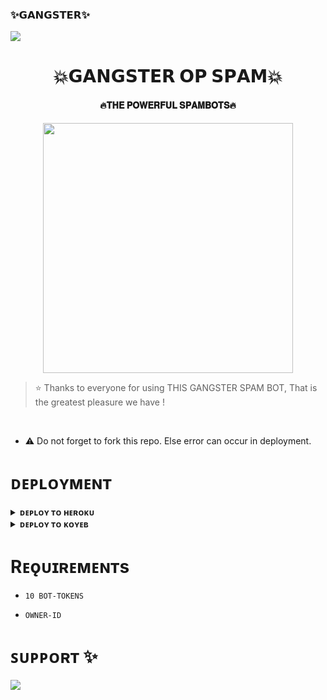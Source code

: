 ### ✨𝗚𝗔𝗡𝗚𝗦𝗧𝗘𝗥✨

<!--
**𝗜𝗧𝗭 𝗚𝗔𝗔𝗡𝗚𝗦𝗧𝗘𝗥 𝗢𝗣** is a ✨ _special_ ✨ repository because its `README.md` (this file) appears on your GitHub profile.


<p align="center">
    <b>ᴠɪsɪᴛᴏʀs</b><br>
 -->    <img align="middle" src="https://profile-counter.glitch.me/itzshivamcount.svg" />
</p>

<h1 align="center"><b>💥𝗚𝗔𝗡𝗚𝗦𝗧𝗘𝗥 𝗢𝗣 𝗦𝗣𝗔𝗠💥</b></h1>

<h4 align="center">🔥𝐓𝐇𝐄 𝐏𝐎𝐖𝐄𝐑𝐅𝐔𝐋 𝐒𝐏𝐀𝐌𝐁𝐎𝐓𝐒🔥</h4>

<p align="center"><a href="https://t.me/NEHAL_OPx"><img src="https://telegra.ph/file/10ad1b3d3a6789fa0c30f.jpg" width="400"></a></p>


> ⭐️ Thanks to everyone for using THIS GANGSTER SPAM BOT, That is the greatest pleasure we have !

<br>

- ⚠️ Do not forget to fork this repo. Else error can occur in deployment.

# ᴅᴇᴘʟᴏʏᴍᴇɴᴛ


<details>
<summary><b>ᴅᴇᴘʟᴏʏ ᴛᴏ ʜᴇʀᴏᴋᴜ</b></summary>
<br>

[![Deploy](https://www.herokucdn.com/deploy/button.svg)](https://dashboard.heroku.com/new?template=https:https://dashboard.heroku.com/new?template= https://github.com/Nehal0077/GANGSTERxSPAM/edit/main//github.
  
</details>


<details>
<summary><b>ᴅᴇᴘʟᴏʏ ᴛᴏ ᴋᴏʏᴇʙ</b></summary>
<br>

[![Deploy to Koyeb](https://www.koyeb.com/static/images/deploy/button.svg)](https://app.koyeb.com/deploy?type=git&repository=&branch=name&name=thealtron)
  
</details>


# Rᴇǫᴜɪʀᴇᴍᴇɴᴛs

- `10 BOT-TOKENS`

- `OWNER-ID`


# ꜱᴜᴘᴘᴏʀᴛ ✨
<a href="https://t.me/gangsterworlds"><img src="https://img.shields.io/badge/Join-Telegram%20Channel-red.svg?logo=Telegramm"></a>
